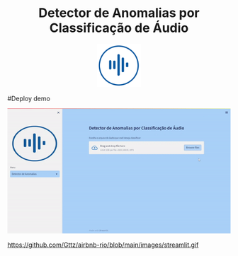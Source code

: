 <h1 align="center">Detector de Anomalias por Classificação de Áudio</h1>
<p align="center"> <img width="100px" heigth="300px" src="DeteccaodeAnomaliasporAudio/imagens/logo_sidebar.png"></p>
#Deploy demo 


![Raw Data](https://github.com/lizmarques/Audio_Anomaly_Detection_Project/blob/master/DeteccaodeAnomaliasporAudio/imagens/anomaly_detection_demo.gif)

https://github.com/Gttz/airbnb-rio/blob/main/images/streamlit.gif
